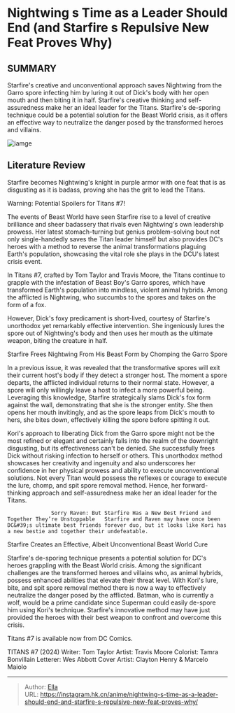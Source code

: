# Nightwing s Time as a Leader Should End (and Starfire s Repulsive New Feat Proves Why)


## SUMMARY 



  Starfire&#39;s creative and unconventional approach saves Nightwing from the Garro spore infecting him by luring it out of Dick&#39;s body with her open mouth and then biting it in half.   Starfire&#39;s creative thinking and self-assuredness make her an ideal leader for the Titans.   Starfire&#39;s de-sporing technique could be a potential solution for the Beast World crisis, as it offers an effective way to neutralize the danger posed by the transformed heroes and villains.  

![iamge](https://static1.srcdn.com/wordpress/wp-content/uploads/2022/12/starfire-nightwing-featured.jpg)

## Literature Review

Starfire becomes Nightwing&#39;s knight in purple armor with one feat that is as disgusting as it is badass, proving she has the grit to lead the Titans. 




Warning: Potential Spoilers for Titans #7!




The events of Beast World have seen Starfire rise to a level of creative brilliance and sheer badassery that rivals even Nightwing&#39;s own leadership prowess. Her latest stomach-turning but genius problem-solving bout not only single-handedly saves the Titan leader himself but also provides DC&#39;s heroes with a method to reverse the animal transformations plaguing Earth&#39;s population, showcasing the vital role she plays in the DCU&#39;s latest crisis event.

In Titans #7, crafted by Tom Taylor and Travis Moore, the Titans continue to grapple with the infestation of Beast Boy&#39;s Garro spores, which have transformed Earth&#39;s population into mindless, violent animal hybrids. Among the afflicted is Nightwing, who succumbs to the spores and takes on the form of a fox.

          




However, Dick&#39;s foxy predicament is short-lived, courtesy of Starfire&#39;s unorthodox yet remarkably effective intervention. She ingeniously lures the spore out of Nightwing&#39;s body and then uses her mouth as the ultimate weapon, biting the creature in half.


 Starfire Frees Nightwing From His Beast Form by Chomping the Garro Spore 
          

In a previous issue, it was revealed that the transformative spores will exit their current host&#39;s body if they detect a stronger host. The moment a spore departs, the afflicted individual returns to their normal state. However, a spore will only willingly leave a host to infect a more powerful being. Leveraging this knowledge, Starfire strategically slams Dick&#39;s fox form against the wall, demonstrating that she is the stronger entity. She then opens her mouth invitingly, and as the spore leaps from Dick&#39;s mouth to hers, she bites down, effectively killing the spore before spitting it out.




Kori&#39;s approach to liberating Dick from the Garro spore might not be the most refined or elegant and certainly falls into the realm of the downright disgusting, but its effectiveness can&#39;t be denied. She successfully frees Dick without risking infection to herself or others. This unorthodox method showcases her creativity and ingenuity and also underscores her confidence in her physical prowess and ability to execute unconventional solutions. Not every Titan would possess the reflexes or courage to execute the lure, chomp, and spit spore removal method. Hence, her forward-thinking approach and self-assuredness make her an ideal leader for the Titans.

                  Sorry Raven: But Starfire Has a New Best Friend and Together They’re Unstoppable   Starfire and Raven may have once been DC&#39;s ultimate best friends forever duo, but it looks like Kori has a new bestie and together their undefeatable.   



 Starfire Creates an Effective, Albeit Unconventional Beast World Cure 
          




Starfire&#39;s de-sporing technique presents a potential solution for DC&#39;s heroes grappling with the Beast World crisis. Among the significant challenges are the transformed heroes and villains who, as animal hybrids, possess enhanced abilities that elevate their threat level. With Kori&#39;s lure, bite, and spit spore removal method there is now a way to effectively neutralize the danger posed by the afflicted. Batman, who is currently a wolf, would be a prime candidate since Superman could easily de-spore him using Kori&#39;s technique. Starfire&#39;s innovative method may have just provided the heroes with their best weapon to confront and overcome this crisis.

Titans #7 is available now from DC Comics.

 TITANS #7 (2024)                  Writer: Tom Taylor   Artist: Travis Moore   Colorist: Tamra Bonvillain   Letterer: Wes Abbott   Cover Artist: Clayton Henry &amp; Marcelo Maiolo      




---

> Author: [Ella](https://instagram.hk.cn/)  
> URL: https://instagram.hk.cn/anime/nightwing-s-time-as-a-leader-should-end-and-starfire-s-repulsive-new-feat-proves-why/  

